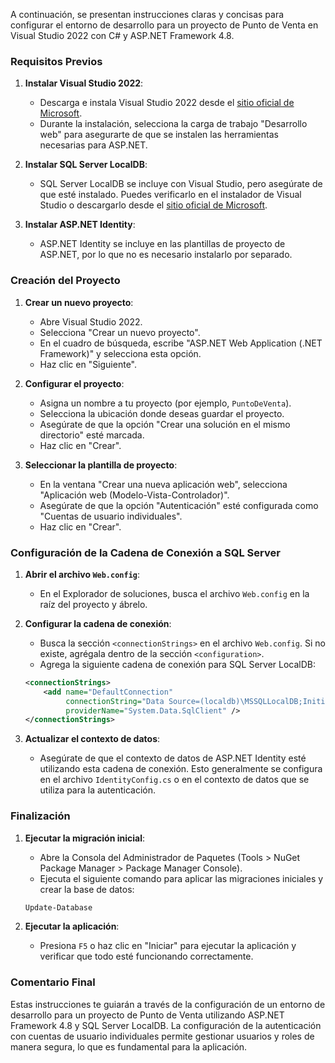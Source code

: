 A continuación, se presentan instrucciones claras y concisas para configurar el entorno de desarrollo para un proyecto de Punto de Venta en Visual Studio 2022 con C# y ASP.NET Framework 4.8.

### Requisitos Previos

1. **Instalar Visual Studio 2022**:
   - Descarga e instala Visual Studio 2022 desde el [sitio oficial de Microsoft](https://visualstudio.microsoft.com/).
   - Durante la instalación, selecciona la carga de trabajo "Desarrollo web" para asegurarte de que se instalen las herramientas necesarias para ASP.NET.

2. **Instalar SQL Server LocalDB**:
   - SQL Server LocalDB se incluye con Visual Studio, pero asegúrate de que esté instalado. Puedes verificarlo en el instalador de Visual Studio o descargarlo desde el [sitio oficial de Microsoft](https://www.microsoft.com/en-us/sql-server/sql-server-downloads).

3. **Instalar ASP.NET Identity**:
   - ASP.NET Identity se incluye en las plantillas de proyecto de ASP.NET, por lo que no es necesario instalarlo por separado.

### Creación del Proyecto

1. **Crear un nuevo proyecto**:
   - Abre Visual Studio 2022.
   - Selecciona "Crear un nuevo proyecto".
   - En el cuadro de búsqueda, escribe "ASP.NET Web Application (.NET Framework)" y selecciona esta opción.
   - Haz clic en "Siguiente".

2. **Configurar el proyecto**:
   - Asigna un nombre a tu proyecto (por ejemplo, `PuntoDeVenta`).
   - Selecciona la ubicación donde deseas guardar el proyecto.
   - Asegúrate de que la opción "Crear una solución en el mismo directorio" esté marcada.
   - Haz clic en "Crear".

3. **Seleccionar la plantilla de proyecto**:
   - En la ventana "Crear una nueva aplicación web", selecciona "Aplicación web (Modelo-Vista-Controlador)".
   - Asegúrate de que la opción "Autenticación" esté configurada como "Cuentas de usuario individuales".
   - Haz clic en "Crear".

### Configuración de la Cadena de Conexión a SQL Server

1. **Abrir el archivo `Web.config`**:
   - En el Explorador de soluciones, busca el archivo `Web.config` en la raíz del proyecto y ábrelo.

2. **Configurar la cadena de conexión**:
   - Busca la sección `<connectionStrings>` en el archivo `Web.config`. Si no existe, agrégala dentro de la sección `<configuration>`.
   - Agrega la siguiente cadena de conexión para SQL Server LocalDB:

   ```xml
   <connectionStrings>
       <add name="DefaultConnection" 
            connectionString="Data Source=(localdb)\MSSQLLocalDB;Initial Catalog=PuntoDeVentaDb;Integrated Security=True" 
            providerName="System.Data.SqlClient" />
   </connectionStrings>
   ```

3. **Actualizar el contexto de datos**:
   - Asegúrate de que el contexto de datos de ASP.NET Identity esté utilizando esta cadena de conexión. Esto generalmente se configura en el archivo `IdentityConfig.cs` o en el contexto de datos que se utiliza para la autenticación.

### Finalización

1. **Ejecutar la migración inicial**:
   - Abre la Consola del Administrador de Paquetes (Tools > NuGet Package Manager > Package Manager Console).
   - Ejecuta el siguiente comando para aplicar las migraciones iniciales y crear la base de datos:

   ```powershell
   Update-Database
   ```

2. **Ejecutar la aplicación**:
   - Presiona `F5` o haz clic en "Iniciar" para ejecutar la aplicación y verificar que todo esté funcionando correctamente.

### Comentario Final

Estas instrucciones te guiarán a través de la configuración de un entorno de desarrollo para un proyecto de Punto de Venta utilizando ASP.NET Framework 4.8 y SQL Server LocalDB. La configuración de la autenticación con cuentas de usuario individuales permite gestionar usuarios y roles de manera segura, lo que es fundamental para la aplicación.